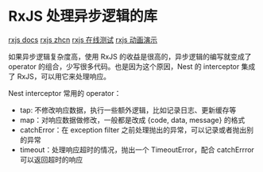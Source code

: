 # RxJS 处理异步逻辑的库

[rxjs docs](https://rxjs.dev/guide/operators#creation-operators-1) 
[rxjs zhcn](https://rxjs.tech/) 
[rxjs 在线测试](https://rxviz.com/)
[rxjs 动画演示](https://reactive.how/)

如果异步逻辑复杂度高，使用 RxJS 的收益是很高的，异步逻辑的编写就变成了 operator 的组合，少写很多代码。也是因为这个原因，Nest 的 interceptor 集成了 RxJS，可以用它来处理响应。

Nest interceptor 常用的 operator：

- tap: 不修改响应数据，执行一些额外逻辑，比如记录日志、更新缓存等
- map：对响应数据做修改，一般都是改成 {code, data, message} 的格式
- catchError：在 exception filter 之前处理抛出的异常，可以记录或者抛出别的异常
- timeout：处理响应超时的情况，抛出一个 TimeoutError，配合 catchErrror 可以返回超时的响应
